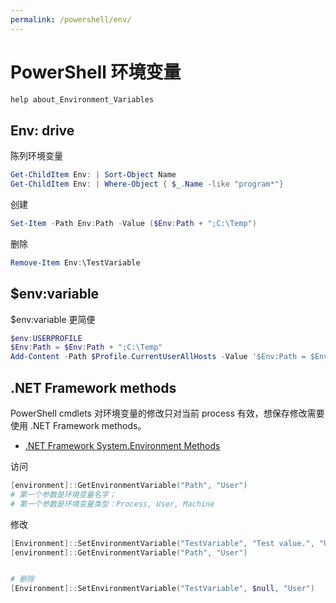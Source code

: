 ```yaml
---
permalink: /powershell/env/
---
```


# PowerShell 环境变量

```powershell
help about_Environment_Variables
```

## Env: drive

陈列环境变量

```powershell
Get-ChildItem Env: | Sort-Object Name
Get-ChildItem Env: | Where-Object { $_.Name -like "program*"}
```

创建

```powershell
Set-Item -Path Env:Path -Value ($Env:Path + ";C:\Temp")
```

删除

```powershell
Remove-Item Env:\TestVariable
```

## $env:variable

$env:variable 更简便

```powershell
$env:USERPROFILE
$Env:Path = $Env:Path + ";C:\Temp"
Add-Content -Path $Profile.CurrentUserAllHosts -Value '$Env:Path = $Env:Path + ";C:\Temp"'
```

## .NET Framework methods

PowerShell cmdlets 对环境变量的修改只对当前 process 有效，想保存修改需要使用 .NET Framework methods。

- [.NET Framework System.Environment Methods](https://msdn.microsoft.com/en-us/library/system.environment_methods.aspx)

访问

```powershell
[environment]::GetEnvironmentVariable("Path", "User")
# 第一个参数是环境变量名字；
# 第一个参数是环境变量类型：Process, User, Machine
```

修改

```powershell
[Environment]::SetEnvironmentVariable("TestVariable", "Test value.", "User")
[environment]::GetEnvironmentVariable("Path", "User")


# 删除
[Environment]::SetEnvironmentVariable("TestVariable", $null, "User")
```


